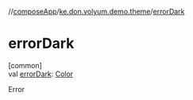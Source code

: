 //[composeApp](../../index.md)/[ke.don.volyum.demo.theme](index.md)/[errorDark](error-dark.md)

# errorDark

[common]\
val [errorDark](error-dark.md): [Color](https://developer.android.com/reference/kotlin/androidx/compose/ui/graphics/Color.html)

Error